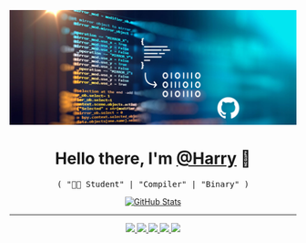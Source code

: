 ![](assets/images/header.png)

<p>
  <h1 align="center">
    <b>Hello there, I'm <a href="https://github.com/xiaoleiren">@Harry</a> 👋</b>
  </h1>
  <p align="center">
    <samp>( "👨‍💻 Student" | "Compiler" | "Binary" )</samp>
  </p>
</p>

<p align="center">
  <a href="https://github.com/xiaoleiren">
    <img alt="GitHub Stats" src="https://github-readme-stats.vercel.app/api?username=wei&custom_title=GitHub%20Stats&show_icons=true&theme=github_dark&count_private=true&include_all_commits=true&hide_border=true" />
  </a>
</p>

-----
<p align="center">
  <a href="https://github.com/xiaoleiren">
    <img src="https://img.shields.io/badge/github-xiaoleiren-211F1F?logo=github&logoColor=white&style=flat-square" />
  </a>
  <a href="http://harry.ren">
    <img src="https://img.shields.io/badge/website-harry.ren-1BC?logo=react&logoColor=white&style=flat-square" />
  </a>
  <a href="https://www.linkedin.com/in/xiaolei-harry-ren-01a5b8120">
    <img src="https://img.shields.io/badge/linkedin-Xiaolei_Ren-0072B1?logo=linkedin&style=flat-square" />
  </a>
  <a href="https://keybase.io/hxyz">
    <img src="https://img.shields.io/badge/keybase-Harry-4066E2?logo=keybase&logoColor=white&style=flat-square" />
  </a>
  <a href="https://github.com/xiaoleiren">
    <img src="https://enkahcw3aqjzlyp.m.pipedream.net/?key=xiaoleiren&label=visitors&color=grey&style=flat" />
  </a>
</p>
